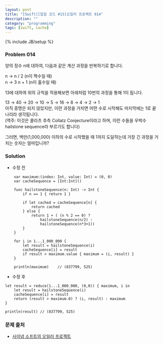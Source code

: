 ```yaml
---
layout: post
title: "[Swift][일일 코드 #15]오일러 프로젝트 014"
description: ""
category: "programming"
tags: [swift, cache]
---
```

{% include JB/setup %}

### Problem 014

양의 정수 n에 대하여, 다음과 같은 계산 과정을 반복하기로 합니다.

n → n / 2 (n이 짝수일 때)<br/>
n → 3 n + 1 (n이 홀수일 때)

13에 대하여 위의 규칙을 적용해보면 아래처럼 10번의 과정을 통해 1이 됩니다.

13 → 40 → 20 → 10 → 5 → 16 → 8 → 4 → 2 → 1<br/>
아직 증명은 되지 않았지만, 이런 과정을 거치면 어떤 수로 시작해도 마지막에는 1로 끝나리라 생각됩니다. <br/>
(역주: 이것은 콜라츠 추측 Collatz Conjecture이라고 하며, 이런 수들을 우박수 hailstone sequence라 부르기도 합니다)<br/>

그러면, 백만(1,000,000) 이하의 수로 시작했을 때 1까지 도달하는데 가장 긴 과정을 거치는 숫자는 얼마입니까?

### Solution

<ul><li>수정 전</li></ul>

		var maximum:(index: Int, value: Int) = (0, 0)
		var cacheSequence = [Int:Int]()

		func hailstoneSequence(n: Int) -> Int {
			if n == 1 { return 1 }

			if let cached = cacheSequence[n] {
				return cached
			} else {
				return 1 + ( (n % 2 == 0) ?
					hailstoneSequence(n/2) :
					hailstoneSequence(n*3+1))
			}
		}

		for i in 1...1_000_000 {
			let result = hailstoneSequence(i)
			cacheSequence[i] = result
			if result > maximum.value { maximum = (i, result) }
		}

		println(maximum)	// (837799, 525)

<ul><li>수정 후</li></ul>

	let result = reduce(1...1_000_000, (0,0)) { maximum, i in
	    let result = hailstoneSequence(i)
	    cacheSequence[i] = result
	    return (result > maximum.0) ? (i, result) : maximum
	}

	println(result)	// (837799, 525)

### 문제 출처

* [사이냅 소프트의 오일러 프로젝트](http://euler.synap.co.kr/prob_detail.php?id=14)